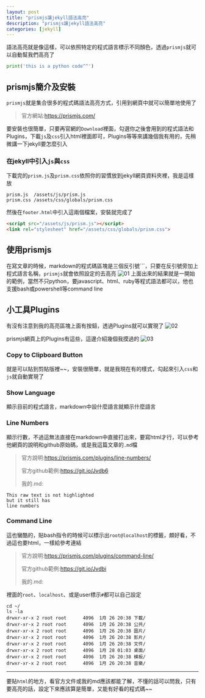 ```yaml
---
layout: post
title: "prismjs讓jekyll語法高亮"
description: "prismjs讓jekyll語法高亮"
categories: [jekyll]
---
```


語法高亮就是像這樣，可以依照特定的程式語言標示不同顏色，透過`prismjs`就可以自動幫我們高亮了

```python
print('this is a python code^^')
```
<!--more-->

## prismjs簡介及安裝
`prismjs`就是集合很多的程式碼語法高亮方式，引用到網頁中就可以簡單地使用了
> 官方網站:<https://prismjs.com/>

要安裝也很簡單，只要再官網的`Download`裡面，勾選你之後會用到的程式語法和Plugins，下載`js`及`css`引入html裡面即可，Plugins等等來講幾個我有用的，先稍微講一下jekyll要怎麼引入

### 在jekyll中引入`js`與`css`
下載完的`prism.js`及`prism.css`依照你的習慣放到jekyll網頁資料夾裡，我是這樣放
```
prism.js  /assets/js/prism.js
prism.css /assets/css/globals/prism.css
```
然後在`footer.html`中引入這兩個檔案，安裝就完成了
```html
<script src="/assets/js/prism.js"></script>
<link rel="stylesheet" href="/assets/css/globals/prism.css">
```

## 使用prismjs
在寫文章的時候，markdown的程式碼區塊是三個反引號```，只要在反引號旁加上程式語言名稱，`prismjs`就會依照設定的去高亮
![01](/attachments/2020-04-02-prismjs-in-jekyll.md/01.png)
上面出來的結果就是一開始的範例，當然不只python，要javascript、html、ruby等程式語法都可以，他也支援bash或powershell等command line

## 小工具Plugins
有沒有注意到我的高亮區塊上面有按鈕，透過Plugins就可以實現了
![02](/attachments/2020-04-02-prismjs-in-jekyll.md/02.png)

prismjs網頁上的Plugins有這些，這邊介紹幾個我摸過的
![03](/attachments/2020-04-02-prismjs-in-jekyll.md/03.png)

### Copy to Clipboard Button
就是可以貼到剪貼版裡~~，安裝很簡單，就是我現在有的樣式，勾起來引入`css`和`js`就自動實現了

### Show Language
顯示目前的程式語言，markdown中設什麼語言就顯示什麼語言

### Line Numbers
顯示行數，不過這無法直接在markdown中直接打出來，要寫html才行，可以參考他網頁的說明和github原始碼，或是我這篇文章的`.md`檔
>官方說明:<https://prismjs.com/plugins/line-numbers/>
> 
>官方github範例:<https://git.io/Jvdb6>
> 
>我的.md:

<pre class="language-none line-numbers"><code>This raw text is not highlighted
but it still has
line numbers</code></pre>

### Command Line
這也蠻酷的，貼bash指令的時候可以標示出`root@localhost`的標籤，頗好看，不過這也要html，一樣給參考連結
>官方說明:<https://prismjs.com/plugins/command-line/>
>
>官方github範例:<https://git.io/Jvdbi>
>
>我的.md:

裡面的`root`、`localhost`、或是user標示`#`都可以自己設定

<pre class="command-line" data-user="root" data-host="localhost" data-output="3-10"><code class="language-bash" >cd ~/
ls -la
drwxr-xr-x 2 root root      4096  1月 26 20:38 下載/
drwxr-xr-x 2 root root      4096  1月 26 20:38 公共/
drwxr-xr-x 2 root root      4096  1月 26 20:38 圖片/
drwxr-xr-x 2 root root      4096  1月 26 20:38 影片/
drwxr-xr-x 2 root root      4096  1月 26 20:38 文件/
drwxr-xr-x 2 root root      4096  1月 28 01:03 桌面/
drwxr-xr-x 2 root root      4096  1月 26 20:38 模板/
drwxr-xr-x 2 root root      4096  1月 26 20:38 音樂/</code></pre>

- - -
要貼`html`的地方，看官方文件或我的md應該都能了解，不懂的話可以問我，只有要高亮的話，設定下來應該算是簡單，又能有好看的程式碼~~

